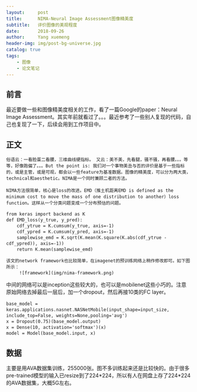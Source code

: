 ```yaml
---
layout:     post
title:      NIMA-Neural Image Assessment图像精美度
subtitle:   评价图像的美观程度
date:       2018-09-26
author:     Yang xuemeng
header-img: img/post-bg-universe.jpg
catalog: true
tags:
    - 图像
    - 论文笔记
---
```


## 前言

最近要做一些和图像精美度相关的工作，看了一篇Google的paper：Neural Image Assessment。其实年前就看过了。。。最近参考了一些别人复现的代码，自己也复现了一下，后续会用到工作项目中。

## 正文

    俗语云：一看脸蛋二看腰，三维曲线硬指标。 又云：美不美，先看腿，骚不骚，再看腰。。。等等，好像跑偏了。。。But the point is: 我们对一个事物美丑与否的评价是基于一些指标的，或是主管，或是可观，都会以一些feature为基准数据。图像的精美度，可以分为两大类，technical和aesthetic。NIMA是一个同时兼顾二者的方法。
    
    NIMA方法很简单，核心是loss的改进。EMD（推土机距离EMD is defined as the minimum cost to move the mass of one distribution to another）loss function。这样从一个分类问题变成一个分布预估的问题。
```
from keras import backend as K
def EMD_loss(y_true, y_pred):
    cdf_ytrue = K.cumsum(y_true, axis=-1)
    cdf_ypred = K.cumsum(y_pred, axis=-1)
    samplewise_emd = K.sqrt(K.mean(K.square(K.abs(cdf_ytrue - cdf_ypred)), axis=-1))
    return K.mean(samplewise_emd)
```
    该文的network framework也比较简单，在imagenet的预训练网络上稍作修改即可。如下图所示：
         ![framework](img/nima-framework.png)
中间的网络可以是inception这些较大的，也可以是mobilenet这些小巧的。注意原始网络去掉最后一层后，加一个dropout，然后再接10类的FC layer。
```
base_model = keras.applications.nasnet.NASNetMobile(input_shape=input_size, include_top=False, weights=None,pooling='avg')
x = Dropout(0.75)(base_model.output)
x = Dense(10, activation='softmax')(x)
model = Model(base_model.input, x)
```
## 数据

主要是用AVA数据集训练，255000张。图不多训练起来还是比较快的。由于很多pre-trained模型的输入已resize到了224\*224，所以有人在网盘上存了224\*224的AVA数据集，大概5G左右。

